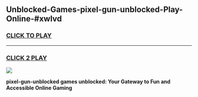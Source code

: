 
## Unblocked-Games-pixel-gun-unblocked-Play-Online-#xwlvd
<h3>
<a href="https://premium.freeplayer.one?title=pixel-gun-unblocked&ref=24F">CLICK TO PLAY</a></h3>
<hr>

<h3>
<a href="https://premium.freeplayer.one?title=pixel-gun-unblocked&ref=24F">CLICK 2 PLAY</a>
  
</h3>

<a href="https://premium.freeplayer.one?title=pixel-gun-unblocked&ref=24F/"><img src="https://clearcache.store/games.png"></a>


**pixel-gun-unblocked games unblocked: Your Gateway to Fun and Accessible Online Gaming**
